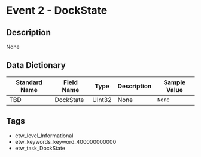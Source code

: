 # Event 2 - DockState

## Description
None

## Data Dictionary
|Standard Name|Field Name|Type|Description|Sample Value|
|---|---|---|---|---|
|TBD|DockState|UInt32|None|`None`|

## Tags
* etw_level_Informational
* etw_keywords_keyword_400000000000
* etw_task_DockState